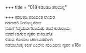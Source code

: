 +++
title = "018 ಕಡಲತಡಿ ಪರಿಯನ್ತ"

+++
ಕಡಲತಡಿ ಪರಿಯಂತ ರಾಯರ  
ಗಡಣದಲಿ ನೀನೊಬ್ಬನೆಂಬೀ  
ನುಡಿಗೆ ನಿಶ್ಚಯವೀಗಲಾಯಿತು ತಂದೆ ಕುರುರಾಯ  
ಬಿಡದೆ ಬಾಗುವ ನೃಪರ ಮಕುಟದೊ  
ಳಿಡುವ ಕೋಮಲ ಚರಣವಿದರೊಳು  
ನಡೆಯಲೆಂತೈ ಕಲಿತೆ ಎಂದನು ಸಂಜಯನು ನೃಪನ      ॥18॥